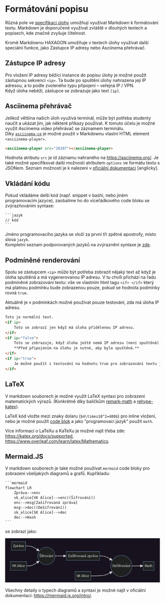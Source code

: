 # Formátování popisu

Různá pole ve [specifikaci úlohy](../overview/index.md) umožňují využívat Markdown k formátování textu. Markdown je doporučené využívat zvláště v dlouhých textech a popisech, kde značně zvyšuje čitelnost.

Kromě Markdownu HAXAGON umožňuje v textech úlohy využívat další speciální funkce, jako Zástupce IP adresy nebo Asciinema přehrávač.

## Zástupce IP adresy

Pro vložení IP adresy běžící instance do popisu úlohy je možné použít zástupnou sekvenci `<ip>`. Ta bude po spuštění úlohy nahrazena její IP adresou, a to podle zvoleného typu připojení – veřejná IP / VPN.  
Když úloha neběží, zástupce se zobrazuje jako text `[ip]`.

## Asciinema přehrávač

Jelikož většina našich úloh využívá terminál, může být potřeba studenty naučit a ukázat jim, jak některé příkazy používat. K tomuto účelu je možné využít Asciinema video přehrávač se záznamem terminálu.  
Díky [`asciinema-ce`](https://github.com/haxagoncz/asciinema-ce) je možné použít v Markdownu vlastní HTML element `<asciinema-player>`.

```html
<asciinema-player src="28307"></asciinema-player>
```
Hodnota atributu `src` je id záznamu nahraného na https://asciinema.org/. Je také možné specifikovat další možnosti atributem `options` ve formátu textu s JSONem. Seznam možností je k nalezení v [oficiální dokumentaci](https://asciinema.org/docs/embedding) [anglicky].

## Vkládání kódu

Pokud vkládáme delší kód (např. snippet v bashi, nebo jiném programovacím jazyce), zaobalíme ho do víceřádkového code bloku se zvýrazňováním syntaxe:

    ```jazyk
    // kód
    ```

Jméno programovacího jazyka se vloží za první tři zpětné apostrofy, místo slova `jazyk`.  
Kompletní seznam podporovaných jazyků na zvýraznění syntaxe je [zde](https://highlightjs.readthedocs.io/en/latest/supported-languages.html).


## Podmíněné renderování

Spolu se zástupcem `<ip>` může být potřeba zobrazit nějaký text až když je úloha spuštěná a má vygenerovanou IP adresu. V tu chvíli přichází na řadu podmíněné zobrazování textu: vše ve vlastním html tagu `<if> </if>` který má platnou podmínku bude zobrazenou pouze, pokud se hodnota podmínky rovná `true`.

Aktuálně je v podmínkách možné používat pouze testování, zda má úloha IP adresu.

```html
Toto je normální text.
<if ip>
    Toto se zobrazí jen když má úloha přidělenou IP adresu.
</if>
<if ip="false">
    Toto se zobrazuje, když úloha ještě nemá IP adresu (není spuštěná).
    **Před připojením na úlohu je nutné, aby byla spuštěná.**
</if>
<if ip="true">
    Je možné použít i testování na hodnotu true pro zobrazování textu jen u spuštěné úlohy.
</if>
```

## LaTeX

V markdown souborech je možné využít LaTeX syntaxi pro zobrazení matematických výrazů. (Konkrétně díky balíčkům [remark-math](https://github.com/remarkjs/remark-math) a [rehype-katex](https://github.com/remarkjs/remark-math/tree/main/packages/rehype-katex)).

LaTeX kód vložte mezi znaky dolaru (`$4\times10^2=400$`) pro inline vložení, nebo je možné použít [code blok](#vkladani-kodu) a jako "programovací jazyk" použít `math`.

Více informací o LaTeXu a KaTeXu je možné najít třeba zde: https://katex.org/docs/supported, https://www.overleaf.com/learn/latex/Mathematics.

## Mermaid.JS

V markdown souborech je také možné používat `mermaid` code bloky pro zobrazení všelijakých diagramů a grafů. Kupříkladu:

    ```mermaid
    flowchart LR
        Zpráva-->enc
        vk_alice[VK Alice]-->enc((Šifrování))
        enc-->msg[Zašifrovaná zpráva]
        msg-->dec((Dešifrování))
        sk_alice[SK Alice]-->dec
        dec-->Hash
    ```
se zobrazí jako: 

![Formátovaný flowchart graf, který vznikne naparsováním předešlého kódu.](MermaidResult.png)

Všechny detaily o typech diagramů a syntaxi je možné najít v oficiální dokumentaci: https://mermaid.js.org/intro/.